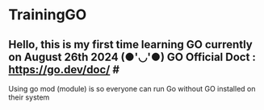 ﻿# TrainingGO
Hello, this is my first time learning GO
currently on August 26th 2024 (●'◡'●)
GO Official Doct : https://go.dev/doc/ #
---------------------------------------
Using go mod (module) is so everyone can run Go without GO installed on their system
